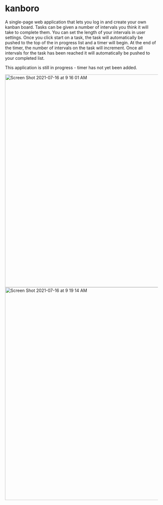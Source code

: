 # kanboro

A single-page web application that lets you log in and create your own kanban board. Tasks can be given a number of intervals you think it will take to complete them. You can set the length of your intervals in user settings. Once you click start on a task, the task will automatically be pushed to the top of the in progress list and a timer will begin. At the end of the timer, the number of intervals on the task will increment. Once all intervals for the task has been reached it will automatically be pushed to your completed list.

This application is still in progress - timer has not yet been added.

<img width="700" alt="Screen Shot 2021-07-16 at 9 16 01 AM" src="https://user-images.githubusercontent.com/25832984/125955298-034eb0b2-1a2f-4b06-ae98-5be8f7911f88.png">


<img width="700" alt="Screen Shot 2021-07-16 at 9 19 14 AM" src="https://user-images.githubusercontent.com/25832984/125955305-7c6de294-4334-437e-9065-802cdf578be3.png">
